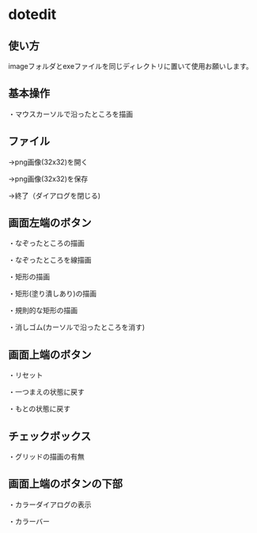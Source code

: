 # dotedit
## 使い方
imageフォルダとexeファイルを同じディレクトリに置いて使用お願いします。

## 基本操作
・マウスカーソルで沿ったところを描画

## ファイル
→png画像(32x32)を開く

→png画像(32x32)を保存

→終了（ダイアログを閉じる)

## 画面左端のボタン
・なぞったところの描画

・なぞったところを線描画

・矩形の描画

・矩形(塗り潰しあり)の描画

・規則的な矩形の描画

・消しゴム(カーソルで沿ったところを消す)

## 画面上端のボタン
・リセット

・一つまえの状態に戻す

・もとの状態に戻す

## チェックボックス
・グリッドの描画の有無

## 画面上端のボタンの下部
・カラーダイアログの表示

・カラーバー



